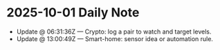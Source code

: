 # 2025-10-01 Daily Note

- Update @ 06:31:36Z — Crypto: log a pair to watch and target levels.
- Update @ 13:00:49Z — Smart-home: sensor idea or automation rule.
